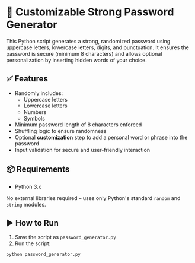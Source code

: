 # 🔐 Customizable Strong Password Generator

This Python script generates a strong, randomized password using uppercase letters, lowercase letters, digits, and punctuation. It ensures the password is secure (minimum 8 characters) and allows optional personalization by inserting hidden words of your choice.

## ✅ Features

- Randomly includes:
  - Uppercase letters
  - Lowercase letters
  - Numbers
  - Symbols
- Minimum password length of 8 characters enforced
- Shuffling logic to ensure randomness
- Optional **customization** step to add a personal word or phrase into the password
- Input validation for secure and user-friendly interaction

## 📦 Requirements

- Python 3.x

No external libraries required – uses only Python's standard `random` and `string` modules.

## ▶️ How to Run

1. Save the script as `password_generator.py`
2. Run the script:

```bash
python password_generator.py
